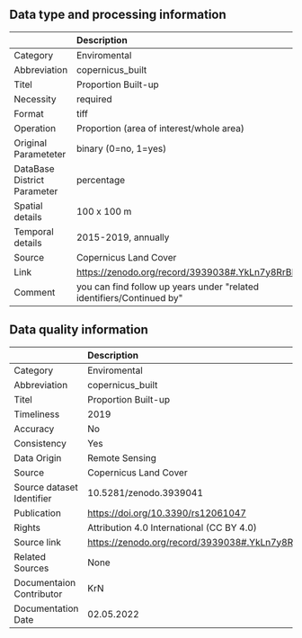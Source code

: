 ## Data type and processing information 

|                             | Description                                                           |
|:----------------------------|:----------------------------------------------------------------------|
| Category                    | Enviromental                                                          |
| Abbreviation                | copernicus_built                                                      |
| Titel                       | Proportion Built-up                                                   |
| Necessity                   | required                                                              |
| Format                      | tiff                                                                  |
| Operation                   | Proportion (area of interest/whole area)                              |
| Original Parameteter        | binary (0=no, 1=yes)                                                  |
| DataBase District Parameter | percentage                                                            |
| Spatial details             | 100 x 100 m                                                           |
| Temporal details            | 2015-2019, annually                                                   |
| Source                      | Copernicus Land Cover                                                 |
| Link                        | https://zenodo.org/record/3939038#.YkLn7y8RrBI                        |
| Comment                     | you can find follow up years under "related identifiers/Continued by" |

## Data quality information 

|                           | Description                                    |
|:--------------------------|:-----------------------------------------------|
| Category                  | Enviromental                                   |
| Abbreviation              | copernicus_built                               |
| Titel                     | Proportion Built-up                            |
| Timeliness                | 2019                                           |
| Accuracy                  | No                                             |
| Consistency               | Yes                                            |
| Data Origin               | Remote Sensing                                 |
| Source                    | Copernicus Land Cover                          |
| Source dataset Identifier | 10.5281/zenodo.3939041                         |
| Publication               | https://doi.org/10.3390/rs12061047             |
| Rights                    | Attribution 4.0 International (CC BY 4.0)      |
| Source link               | https://zenodo.org/record/3939038#.YkLn7y8RrBI |
| Related Sources           | None                                           |
| Documentaion Contributor  | KrN                                            |
| Documentation Date        | 02.05.2022                                     |